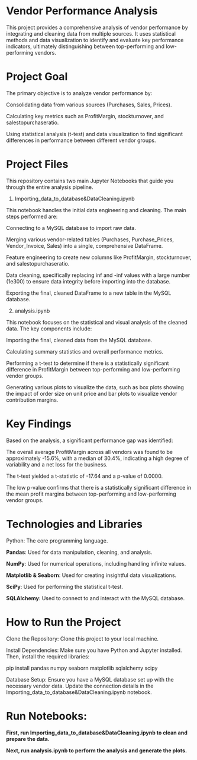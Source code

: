 # Vendor Performance Analysis
This project provides a comprehensive analysis of vendor performance by integrating and cleaning data from multiple sources. It uses statistical methods and data visualization to identify and evaluate key performance indicators, ultimately distinguishing between top-performing and low-performing vendors.

# Project Goal
The primary objective is to analyze vendor performance by:

Consolidating data from various sources (Purchases, Sales, Prices).

Calculating key metrics such as ProfitMargin, stockturnover, and salestopurchaseratio.

Using statistical analysis (t-test) and data visualization to find significant differences in performance between different vendor groups.

# Project Files
This repository contains two main Jupyter Notebooks that guide you through the entire analysis pipeline.

1. Importing_data_to_database&DataCleaning.ipynb
   
  This notebook handles the initial data engineering and cleaning. The main steps performed are:
  
  Connecting to a MySQL database to import raw data.
  
  Merging various vendor-related tables (Purchases, Purchase_Prices, Vendor_Invoice, Sales) into a single, comprehensive DataFrame.
  
  Feature engineering to create new columns like ProfitMargin, stockturnover, and salestopurchaseratio.
  
  Data cleaning, specifically replacing inf and -inf values with a large number (1e300) to ensure data integrity before importing into the database.
  
  Exporting the final, cleaned DataFrame to a new table in the MySQL database.

2. analysis.ipynb
   
  This notebook focuses on the statistical and visual analysis of the cleaned data. The key components include:
  
  Importing the final, cleaned data from the MySQL database.
  
  Calculating summary statistics and overall performance metrics.
  
  Performing a t-test to determine if there is a statistically significant difference in ProfitMargin between top-performing and low-performing vendor groups.
  
  Generating various plots to visualize the data, such as box plots showing the impact of order size on unit price and bar plots to visualize vendor contribution margins.

# Key Findings
Based on the analysis, a significant performance gap was identified:

The overall average ProfitMargin across all vendors was found to be approximately -15.6%, with a median of 30.4%, indicating a high degree of variability and a net loss for the business.

The t-test yielded a t-statistic of -17.64 and a p-value of 0.0000.

The low p-value confirms that there is a statistically significant difference in the mean profit margins between top-performing and low-performing vendor groups.

# Technologies and Libraries
Python: The core programming language.

**Pandas**: Used for data manipulation, cleaning, and analysis.

**NumPy**: Used for numerical operations, including handling infinite values.

**Matplotlib & Seaborn**: Used for creating insightful data visualizations.

**SciPy**: Used for performing the statistical t-test.

**SQLAlchemy**: Used to connect to and interact with the MySQL database.

# How to Run the Project
Clone the Repository: Clone this project to your local machine.

Install Dependencies: Make sure you have Python and Jupyter installed. Then, install the required libraries:

pip install pandas numpy seaborn matplotlib sqlalchemy scipy

Database Setup: Ensure you have a MySQL database set up with the necessary vendor data. Update the connection details in the Importing_data_to_database&DataCleaning.ipynb notebook.

# Run Notebooks:

  **First, run Importing_data_to_database&DataCleaning.ipynb to clean and prepare the data.**
  
  **Next, run analysis.ipynb to perform the analysis and generate the plots.**
